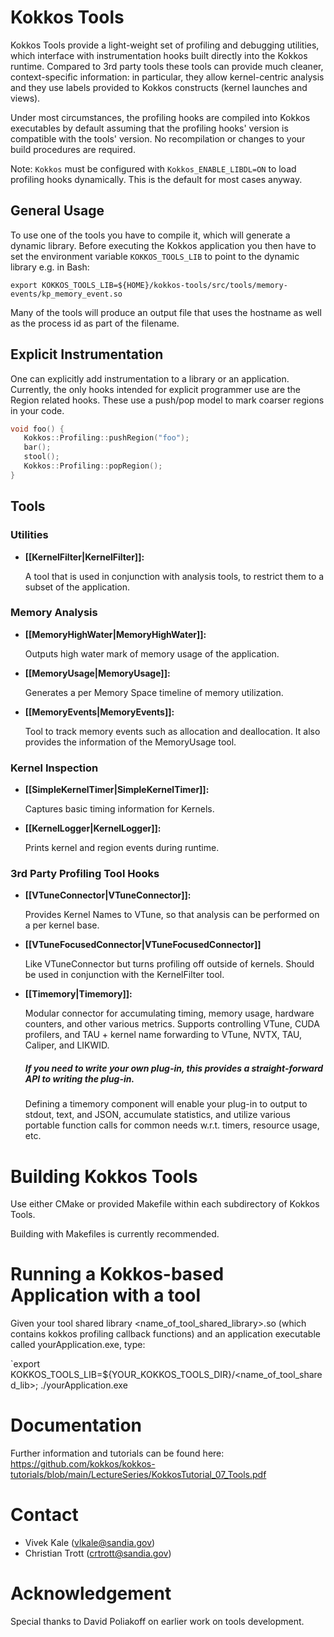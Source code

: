 

# Kokkos Tools

Kokkos Tools provide a light-weight set of profiling and debugging utilities, which interface with instrumentation hooks built directly into the Kokkos runtime. Compared to 3rd party tools these tools can provide much cleaner, context-specific information: in particular, they allow kernel-centric analysis and they use labels provided to Kokkos constructs (kernel launches and views).

Under most circumstances, the profiling hooks are compiled into Kokkos executables by default assuming that the profiling hooks' version is compatible with the tools' version. No recompilation or changes to your build procedures are required.

Note: `Kokkos` must be configured with `Kokkos_ENABLE_LIBDL=ON` to load profiling hooks dynamically. This is the default for most cases anyway.

## General Usage

 To use one of the tools you have to compile it, which will generate a dynamic library. Before executing the Kokkos application you then have to set the environment variable `KOKKOS_TOOLS_LIB` to point to the dynamic library e.g. in Bash:
```
export KOKKOS_TOOLS_LIB=${HOME}/kokkos-tools/src/tools/memory-events/kp_memory_event.so
```

Many of the tools will produce an output file that uses the hostname as well as the process id as part of the filename. 

## Explicit Instrumentation

One can explicitly add instrumentation to a library or an application. Currently, the only hooks intended for explicit programmer use are the Region related hooks. These use a push/pop model to mark coarser regions in your code.

```c++
void foo() {
   Kokkos::Profiling::pushRegion("foo");
   bar();
   stool();
   Kokkos::Profiling::popRegion();
}
```

## Tools

### Utilities

+ **[[KernelFilter|KernelFilter]]:**

   A tool that is used in conjunction with analysis tools, to restrict them to a subset of the application.

### Memory Analysis
+ **[[MemoryHighWater|MemoryHighWater]]:**

    Outputs high water mark of memory usage of the application.

+ **[[MemoryUsage|MemoryUsage]]:**

    Generates a per Memory Space timeline of memory utilization. 

+ **[[MemoryEvents|MemoryEvents]]:** 

    Tool to track memory events such as allocation and deallocation. It also provides the information of the MemoryUsage tool.

### Kernel Inspection
+ **[[SimpleKernelTimer|SimpleKernelTimer]]:**

    Captures basic timing information for Kernels.

+ **[[KernelLogger|KernelLogger]]:**

    Prints kernel and region events during runtime.

### 3rd Party Profiling Tool Hooks
+ **[[VTuneConnector|VTuneConnector]]:**
    
    Provides Kernel Names to VTune, so that analysis can be performed on a per kernel base.

+ **[[VTuneFocusedConnector|VTuneFocusedConnector]]**
    
    Like VTuneConnector but turns profiling off outside of kernels. Should be used in conjunction with the KernelFilter tool. 

+ **[[Timemory|Timemory]]:**

    Modular connector for accumulating timing, memory usage, hardware counters, and other various metrics.
    Supports controlling VTune, CUDA profilers, and TAU + kernel name forwarding to VTune, NVTX, TAU,
    Caliper, and LIKWID.

    #####  If you need to write your own plug-in, this provides a straight-forward API to writing the plug-in.

    Defining a timemory component will enable your plug-in to output to stdout, text, and JSON, 
    accumulate statistics, and utilize various portable function calls for common needs w.r.t. timers,
    resource usage, etc. 


# Building Kokkos Tools

Use either CMake or provided Makefile within each subdirectory of Kokkos Tools.

Building with Makefiles is currently recommended. 

# Running a Kokkos-based Application with a tool

Given your tool shared library <name_of_tool_shared_library>.so (which contains kokkos profiling callback functions) and an application executable called yourApplication.exe, type: 

`export KOKKOS_TOOLS_LIB=${YOUR_KOKKOS_TOOLS_DIR}/<name_of_tool_shared_lib>; ./yourApplication.exe 

# Documentation

Further information and tutorials can be found here: https://github.com/kokkos/kokkos-tutorials/blob/main/LectureSeries/KokkosTutorial_07_Tools.pdf


# Contact 

* Vivek Kale (vlkale@sandia.gov)
* Christian Trott (crtrott@sandia.gov)

# Acknowledgement

Special thanks to David Poliakoff on earlier work on tools development.
